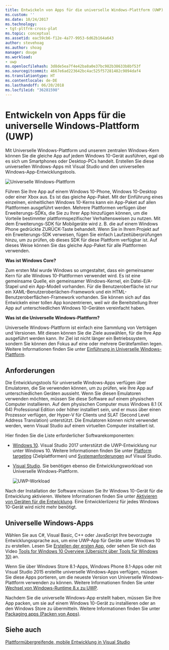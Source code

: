 ```yaml
---
title: Entwickeln von Apps für die universelle Windows-Plattform (UWP) | Microsoft-Dokumentation
ms.custom: ''
ms.date: 10/24/2017
ms.technology:
- tgt-pltfrm-cross-plat
ms.topic: conceptual
ms.assetid: eac59cb6-f12e-4a77-9953-6d62b164a643
author: stevehoag
ms.author: shoag
manager: douge
ms.workload:
- uwp
ms.openlocfilehash: 3d8de5ea7f4e42ba8a0e37bc982b38633b8bf53f
ms.sourcegitcommit: 4667e6ad223642bc4ac525f57281482c9894daf4
ms.translationtype: HT
ms.contentlocale: de-DE
ms.lasthandoff: 06/20/2018
ms.locfileid: "36281598"
---
```

# <a name="develop-apps-for-the-universal-windows-platform-uwp"></a>Entwickeln von Apps für die universelle Windows-Plattform (UWP)
Mit Universelle Windows-Plattform und unserem zentralen Windows-Kern können Sie die gleiche App auf jedem Windows 10-Gerät ausführen, egal ob es sich um Smartphones oder Desktop-PCs handelt. Erstellen Sie diese universellen Windows-Apps mit Visual Studio und den universellen Windows-App-Entwicklungstools.

 ![Universelle Windows-Plattform](../cross-platform/media/uwp_coreextensions.png "UWP_CoreExtensions")

 Führen Sie Ihre App auf einem Windows 10-Phone, Windows 10-Desktop oder einer Xbox aus. Es ist das gleiche App-Paket. Mit der Einführung eines einzelnen, einheitlichen Windows 10-Kerns kann ein App-Paket auf allen Plattformen ausgeführt werden. Mehrere Plattformen verfügen über Erweiterungs-SDKs, die Sie zu Ihrer App hinzufügen können, um die Vorteile bestimmter plattformspezifischer Verhaltensweisen zu nutzen. Mit dem Erweiterungs-SDK für Mobilgeräte wird z. B. die auf einem Windows Phone gedrückte ZURÜCK-Taste behandelt. Wenn Sie in Ihrem Projekt auf ein Erweiterungs-SDK verweisen, fügen Sie einfach Laufzeitüberprüfungen hinzu, um zu prüfen, ob dieses SDK für diese Plattform verfügbar ist. Auf dieses Weise können Sie das gleiche App-Paket für alle Plattformen verwenden.

 **Was ist Windows Core?**

 Zum ersten Mal wurde Windows so umgestaltet, dass ein gemeinsamer Kern für alle Windows 10-Plattformen verwendet wird. Es ist eine gemeinsame Quelle, ein gemeinsamer Windows-Kernel, ein Datei-E/A-Stapel und ein App-Modell vorhanden. Für die Benutzeroberfläche ist nur ein XAML-Benutzeroberlächen-Framework und ein HTML-Benutzeroberflächen-Framework vorhanden. Sie können sich auf das Entwickeln einer tollen App konzentrieren, weil wir die Bereitstellung Ihrer App auf unterschiedlichen Windows 10-Geräten vereinfacht haben.

 **Was ist die Universelle Windows-Plattform?**

Universelle Windows-Plattform ist einfach eine Sammlung von Verträgen und Versionen. Mit diesen können Sie die Ziele auswählen, für die Ihre App ausgeführt werden kann. Ihr Ziel ist nicht länger ein Betriebssystem, sondern Sie können den Fokus auf eine oder mehrere Gerätefamilien legen. Weitere Informationen finden Sie unter [Einführung in Universelle Windows-Plattform](/windows/uwp/get-started/universal-application-platform-guide).

## <a name="requirements"></a>Anforderungen
 Die Entwicklungstools für universelle Windows-Apps verfügen über Emulatoren, die Sie verwenden können, um zu prüfen, wie Ihre App auf unterschiedlichen Geräten aussieht. Wenn Sie diesen Emulatoren verwenden möchten, müssen Sie diese Software auf einem physischen Computer installieren. Auf dem physischen Computer muss Windows 8.1 (X 64) Professional Edition oder höher installiert sein, und er muss über einen Prozessor verfügen, der Hyper-V für Clients und SLAT (Second Level Address Translation) unterstützt. Die Emulatoren können nicht verwendet werden, wenn Visual Studio auf einem virtuellen Computer installiert ist.

 Hier finden Sie die Liste erforderlicher Softwarekomponenten:

-   [Windows 10](http://windows.microsoft.com/windows/downloads). Visual Studio 2017 unterstützt die UWP-Entwicklung nur unter Windows 10. Weitere Informationen finden Sie unter [Platform targeting](/visualstudio/productinfo/vs2017-compatibility-vs) (Zielplattformen) und [Systemanforderungen](/visualstudio/productinfo/vs2017-system-requirements-vs) auf Visual Studio.

-   [Visual Studio](https://visualstudio.microsoft.com/downloads/?utm_medium=microsoft&utm_source=docs.microsoft.com&utm_campaign=button+cta&utm_content=download+vs2017). Sie benötigen ebenso die Entwicklungsworkload von Universelle Windows-Plattform.

     ![UWP-Workload](media/uwp_workload.png)

Nach der Installation der Software müssen Sie Ihr Windows 10-Gerät für die Entwicklung aktivieren. Weitere Informationen finden Sie unter [Aktivieren von Geräten für die Entwicklung](/windows/uwp/get-started/enable-your-device-for-development). Eine Entwicklerlizenz für jedes Windows 10-Gerät wird nicht mehr benötigt.

## <a name="universal-windows-apps"></a>Universelle Windows-Apps
Wählen Sie aus C#, Visual Basic, C++ oder JavaScript Ihre bevorzugte Entwicklungssprache aus, um eine UWP-App für Geräte unter Windows 10 zu erstellen. Lesen Sie [Erstellen der ersten App](/windows/uwp/get-started/your-first-app), oder sehen Sie sich das Video [Tools for Windows 10 Overview (Übersicht über Tools für Windows 10)](http://channel9.msdn.com/Series/ConnectOn-Demand/229) an.

Wenn Sie über Windows Store 8.1-Apps, Windows Phone 8.1-Apps oder mit Visual Studio 2015 erstellte universelle Windows-Apps verfügen, müssen Sie diese Apps portieren, um die neueste Version von Universelle Windows-Plattform verwenden zu können. Weitere Informationen finden Sie unter [Wechsel von Windows-Runtime 8.x zu UWP](/windows/uwp/porting/w8x-to-uwp-root).

Nachdem Sie die universelle Windows-App erstellt haben, müssen Sie Ihre App packen, um sie auf einem Windows 10-Gerät zu installieren oder an den Windows Store zu übermitteln. Weitere Informationen finden Sie unter [Packaging apps (Packen von Apps)](/windows/uwp/packaging/index).

## <a name="see-also"></a>Siehe auch
[Plattformübergreifende, mobile Entwicklung in Visual Studio](../cross-platform/cross-platform-mobile-development-in-visual-studio.md)
